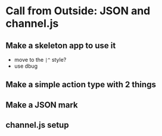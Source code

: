 # Call from Outside: JSON and channel.js

## Make a skeleton app to use it
* move to the `|^` style?
* use dbug

## Make a simple action type with 2 things

## Make a JSON mark

## channel.js setup
